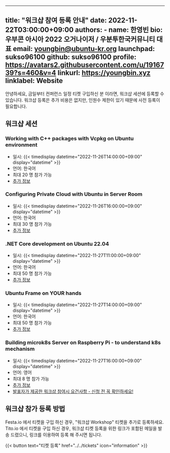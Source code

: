 
---
title: "워크샵 참여 등록 안내"
date: 2022-11-22T03:00:00+09:00
authors:
    - name: 한영빈
      bio: 우부콘 아시아 2022 오거나이저 / 우분투한국커뮤니티 대표 
      email: youngbin@ubuntu-kr.org
      launchpad: sukso96100
      github: sukso96100
      profile: https://avatars2.githubusercontent.com/u/1916739?s=460&v=4
      linkurl: https://youngbin.xyz
      linklabel: Website
---

안녕하세요, 금일부터 컨퍼런스 일정 티켓 구입하신 분 이라면, 워크샵 세션에 등록할 수 있습니다.
워크샵 등록은 추가 비용은 없지만, 인원수 제한이 있기 때문에 사전 등록이 필요합니다.

## 워크샵 세션

### Working with C++ packages with Vcpkg on Ubuntu environment
- 일시: {{< timedisplay datetime="2022-11-26T14:00:00+09:00" display="datetime" >}}
- 언어: 한국어
- 최대 20 명 참가 가능
- [추가 정보](../../sessions/support-package-as-vcpkg-in-linux/)

### Configuring Private Cloud with Ubuntu in Server Room
- 일시: {{< timedisplay datetime="2022-11-26T16:00:00+09:00" display="datetime" >}}
- 언어: 한국어
- 최대 30 명 참가 가능
- [추가 정보](../../sessions/configure-private-cloud-with-ubuntu/)

### .NET Core development on Ubuntu 22.04
- 일시: {{< timedisplay datetime="2022-11-27T11:00:00+09:00" display="datetime" >}}
- 언어: 한국어
- 최대 50 명 참가 가능
- [추가 정보](../../sessions/net-core-development-in-ubuntu/)

### Ubuntu Frame on YOUR hands
- 일시: {{< timedisplay datetime="2022-11-27T14:00:00+09:00" display="datetime" >}}
- 언어: 한국어
- 최대 50 명 참가 가능
- [추가 정보](../../sessions/ubuntu_frame_on_your_hands/)

### Building microk8s Server on Raspberry Pi - to understand k8s mechanism
- 일시: {{< timedisplay datetime="2022-11-27T16:00:00+09:00" display="datetime" >}}
- 언어: 영어
- 최대 8 명 참가 가능
- [추가 정보](../../sessions/building-microk8s-server-on-raspberry-pi-to-understand-k8s-mechanism/)
- [발표자가 제공한 워크샵 참여시 요건사항 - 신청 전 꼭 확인하세요!](https://masafumiohta.wordpress.com/2022/11/22/workshop-introduction-and-requirement-at-my-workshop-in-ubucon-asia-2022-1/)

## 워크샵 참가 등록 방법

Festa.io 에서 티켓을 구입 하신 경우, "워크샵 Workshop" 티켓을 추가로 등록하세요.
Tito.io 에서 티켓을 구입 하신 경우, 워크샵 티켓 등록을 위한 링크가 포함된 메일을 발송 드렸으니, 링크를 이용하여 등록 해 주시면 됩니다.

{{< button text="티켓 등록" href="../../tickets" icon="information" >}}